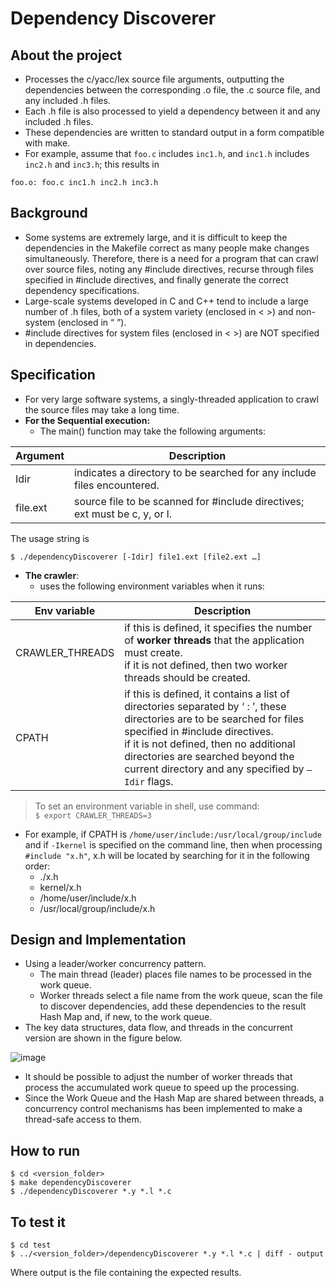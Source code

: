 # Dependency Discoverer

## About the project

- Processes the c/yacc/lex source file arguments, outputting the dependencies between the corresponding .o file, the .c source file, and any included .h files.
- Each .h file is also processed to yield a dependency between it and any included .h files.
- These dependencies are written to standard output in a form compatible with make.
- For example, assume that `foo.c` includes `inc1.h`, and `inc1.h` includes `inc2.h` and `inc3.h`; this results in

```
foo.o: foo.c inc1.h inc2.h inc3.h
```

## Background

- Some systems are extremely large, and it is difficult to keep the dependencies in the Makefile correct as many people make changes simultaneously. Therefore, there is a need for a program that can crawl over source files, noting any #include directives, recurse through files specified in #include directives, and finally generate the correct dependency specifications.
- Large-scale systems developed in C and C++ tend to include a large number of .h files, both of a system variety (enclosed in < >) and non-system (enclosed in “ ”).
- #include directives for system files (enclosed in < >) are NOT specified in dependencies.

## Specification

- For very large software systems, a singly-threaded application to crawl the source files may take a long time.
- **For the Sequential execution:**
  - The main() function may take the following arguments:

| Argument      | Description |
| -----------   | ----------- |
| Idir          | indicates a directory to be searched for any include files encountered.        |
| file.ext      | source file to be scanned for #include directives; ext must be c, y, or l.        |

The usage string is
```
$ ./dependencyDiscoverer [-Idir] file1.ext [file2.ext …]
```

- **The crawler**:
  -  uses the following environment variables when it runs:

| Env variable      | Description |
| -----------   | ----------- |
| CRAWLER_THREADS | if this is defined, it specifies the number of **worker threads** that the application must create. </br> if it is not defined, then two worker threads should be created. |
| CPATH | if this is defined, it contains a list of directories separated by ‘ : ’, these directories are to be searched for files specified in #include directives. </br> if it is not defined, then no additional directories are searched beyond the current directory and any specified by `–Idir` flags. |

> To set an environment variable in shell, use command: </br> `$ export CRAWLER_THREADS=3`

  - For example, if CPATH is `/home/user/include:/usr/local/group/include` and 
if `-Ikernel` is specified on the command line, then when processing
		`#include "x.h"`, x.h will be located by searching for it in the following order:
    - ./x.h
    - kernel/x.h
    - /home/user/include/x.h
    - /usr/local/group/include/x.h

## Design and Implementation

- Using a leader/worker concurrency pattern.
  - The main thread (leader) places file names to be processed in the work queue.
  - Worker threads select a file name from the work queue, scan the file to discover dependencies, add these dependencies to the result Hash Map and, if new, to the work queue.
- The key data structures, data flow, and threads in the concurrent version are shown in the figure below.

![image](https://user-images.githubusercontent.com/92950538/201767132-a717db1b-ceea-4e8f-a354-dc08e6a93342.png)


- It should be possible to adjust the number of worker threads that process the accumulated work queue to speed up the processing.
- Since the Work Queue and the Hash Map are shared between threads, a concurrency control mechanisms has been implemented to make a thread-safe access to them.

## How to run

```
$ cd <version_folder>
$ make dependencyDiscoverer
$ ./dependencyDiscoverer *.y *.l *.c
```

## To test it

```
$ cd test
$ ../<version_folder>/dependencyDiscoverer *.y *.l *.c | diff - output
```
Where output is the file containing the expected results.
